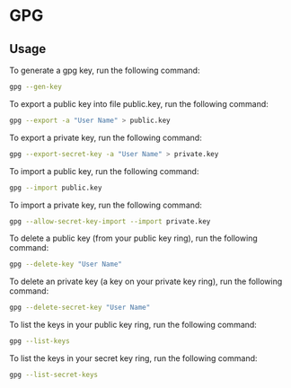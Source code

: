 # GPG

## Usage

To generate a gpg key, run the following command:
```bash
gpg --gen-key
```

To export a public key into file public.key, run the following command:
```bash
gpg --export -a "User Name" > public.key
```

To export a private key, run the following command:
```bash
gpg --export-secret-key -a "User Name" > private.key
```

To import a public key, run the following command:
```bash
gpg --import public.key
```

To import a private key, run the following command:
```bash
gpg --allow-secret-key-import --import private.key
```

To delete a public key (from your public key ring), run the following command:
```bash
gpg --delete-key "User Name"
```

To delete an private key (a key on your private key ring), run the following command:
```bash
gpg --delete-secret-key "User Name"
```

To list the keys in your public key ring, run the following command:
```bash
gpg --list-keys
```

To list the keys in your secret key ring, run the following command:
```bash
gpg --list-secret-keys
```
